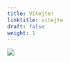 ```yaml
---
title: Vítejte!
linktitle: vitejte
draft: false
weight: 1
---
```

![](/assets/media/baner_motto.jpg)